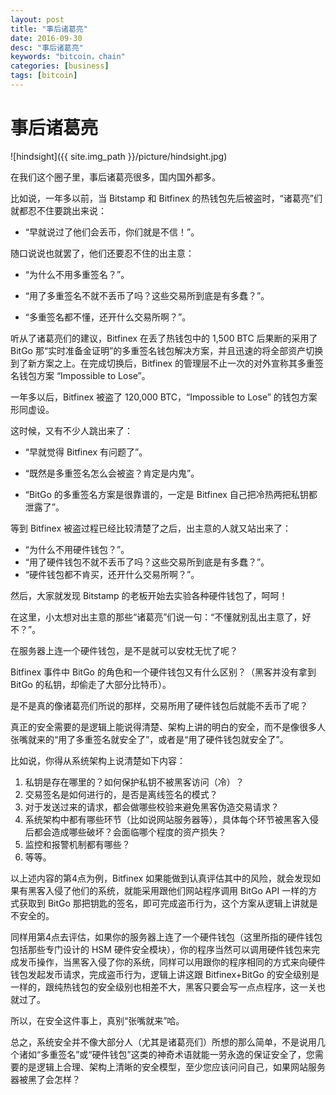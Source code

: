 ```yaml
---
layout: post
title: "事后诸葛亮"
date: 2016-09-30
desc: "事后诸葛亮"
keywords: "bitcoin，chain"
categories: [business]
tags: [bitcoin]
---
```


# 事后诸葛亮

![hindsight]({{ site.img_path }}/picture/hindsight.jpg)

在我们这个圈子里，事后诸葛亮很多，国内国外都多。

比如说，一年多以前，当 Bitstamp 和 Bitfinex 的热钱包先后被盗时，“诸葛亮”们就都忍不住要跳出来说：

* “早就说过了他们会丢币，你们就是不信！”。

随口说说也就罢了，他们还要忍不住的出主意：

* “为什么不用多重签名？”。

* “用了多重签名不就不丢币了吗？这些交易所到底是有多蠢？”。

* “多重签名都不懂，还开什么交易所啊？”。

听从了诸葛亮们的建议，Bitfinex 在丢了热钱包中的 1,500 BTC 后果断的采用了 BitGo 那“实时准备金证明”的多重签名钱包解决方案，并且迅速的将全部资产切换到了新方案之上。在完成切换后，Bitfinex 的管理层不止一次的对外宣称其多重签名钱包方案 “Impossible to Lose”。

一年多以后，Bitfinex 被盗了 120,000 BTC，“Impossible to Lose” 的钱包方案形同虚设。

这时候，又有不少人跳出来了：

* “早就觉得 Bitfinex 有问题了”。

* “既然是多重签名怎么会被盗？肯定是内鬼”。

* “BitGo 的多重签名方案是很靠谱的，一定是 Bitfinex 自己把冷热两把私钥都泄露了”。

等到 Bitfinex 被盗过程已经比较清楚了之后，出主意的人就又站出来了：

* “为什么不用硬件钱包？”。
* “用了硬件钱包不就不丢币了吗？这些交易所到底是有多蠢？”。
* “硬件钱包都不肯买，还开什么交易所啊？”。

然后，大家就发现 Bitstamp 的老板开始去实验各种硬件钱包了，呵呵！

在这里，小太想对出主意的那些“诸葛亮”们说一句：“不懂就别乱出主意了，好不？”。

在服务器上连一个硬件钱包，是不是就可以安枕无忧了呢？

Bitfinex 事件中 BitGo 的角色和一个硬件钱包又有什么区别？（黑客并没有拿到 BitGo 的私钥，却偷走了大部分比特币）。

是不是真的像诸葛亮们所说的那样，交易所用了硬件钱包后就能不丢币了呢？

真正的安全需要的是逻辑上能说得清楚、架构上讲的明白的安全，而不是像很多人张嘴就来的“用了多重签名就安全了”，或者是“用了硬件钱包就安全了”。

比如说，你得从系统架构上说清楚如下内容：

1. 私钥是存在哪里的？如何保护私钥不被黑客访问（冷）？
2. 交易签名是如何进行的，是否是离线签名的模式？
3. 对于发送过来的请求，都会做哪些校验来避免黑客伪造交易请求？
4. 系统架构中都有哪些环节（比如说网站服务器等），具体每个环节被黑客入侵后都会造成哪些破坏？会面临哪个程度的资产损失？
5. 监控和报警机制都有哪些？
6. 等等。

以上述内容的第4点为例，Bitfinex 如果能做到认真评估其中的风险，就会发现如果有黑客入侵了他们的系统，就能采用跟他们网站程序调用 BitGo API 一样的方式获取到 BitGo 那把钥匙的签名，即可完成盗币行为，这个方案从逻辑上讲就是不安全的。

同样用第4点去评估，如果你的服务器上连了一个硬件钱包（这里所指的硬件钱包包括那些专门设计的 HSM 硬件安全模块），你的程序当然可以调用硬件钱包来完成发币操作，当黑客入侵了你的系统，同样可以用跟你的程序相同的方式来向硬件钱包发起发币请求，完成盗币行为，逻辑上讲这跟 Bitfinex+BitGo 的安全级别是一样的，跟纯热钱包的安全级别也相差不大，黑客只要会写一点点程序，这一关也就过了。

所以，在安全这件事上，真别“张嘴就来”哈。

总之，系统安全并不像大部分人（尤其是诸葛亮们）所想的那么简单，不是说用几个诸如“多重签名”或“硬件钱包”这类的神奇术语就能一劳永逸的保证安全了，您需要的是逻辑上合理、架构上清晰的安全模型，至少您应该问问自己，如果网站服务器被黑了会怎样？

